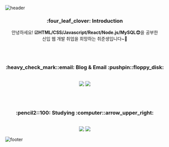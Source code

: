 
![header](https://capsule-render.vercel.app/api?type=Waving&color=auto&height=150&section=header&text=Hello%20I'm%20beginner&fontSize=40)


  <div align=center>
  
   <h3>:four_leaf_clover: Introduction </h3>
  
  안녕하세요! <b>☑HTML/CSS/Javascript/React/Node.js/MySQL😊</b>을 공부한<br> 신입 웹 개발 취업을 희망하는 취준생입니다~💎
  
  <br><br>
  
  <h3>:heavy_check_mark::email: Blog & Email :pushpin::floppy_disk:</h3><br>
  <img src="https://img.shields.io/badge/Tistory-000000?style=flat&logo=Tistory&logoColor=white"/></a>
  <img src="https://img.shields.io/badge/Gmail-EA4335?style=flat&logo=Gmail&logoColor=white"/>
   
  
  <br><br>
   
   <h3>:pencil2::100: Studying :computer::arrow_upper_right:</h3><br>
   <img src="https://img.shields.io/badge/MySQL-4479A1?style=flat&logo=Gmail&logoColor=white"/>
   <img src="https://img.shields.io/badge/HTML5-E34F26?style=flat&logo=HTML5&logoColor=white"/> </div>


![footer](https://capsule-render.vercel.app/api?type=Waving&color=auto&height=150&section=footer&text=Welcome!!&fontSize=30)


